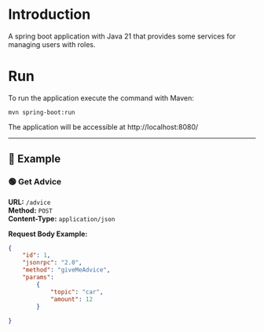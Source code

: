 # Introduction 
A spring boot application with Java 21 that provides some services for managing users with roles.




# Run
To run the application execute the command with Maven:
```shell
mvn spring-boot:run
``` 
The application will be accessible at http://localhost:8080/

---

## 🔹 Example

### 🟢 Get Advice
**URL:** `/advice`  
**Method:** `POST`  
**Content-Type:** `application/json`

**Request Body Example:**
```json
{
    "id": 1,
    "jsonrpc": "2.0",
    "method": "giveMeAdvice",
    "params": 
        {
            "topic": "car",
            "amount": 12
        }
    
}
``` 
